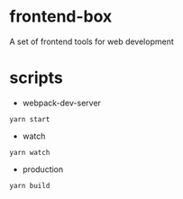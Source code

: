 # frontend-box
A set of frontend tools for web development

# scripts
- webpack-dev-server
```
yarn start
```
- watch
```
yarn watch
```
- production
```
yarn build
```
